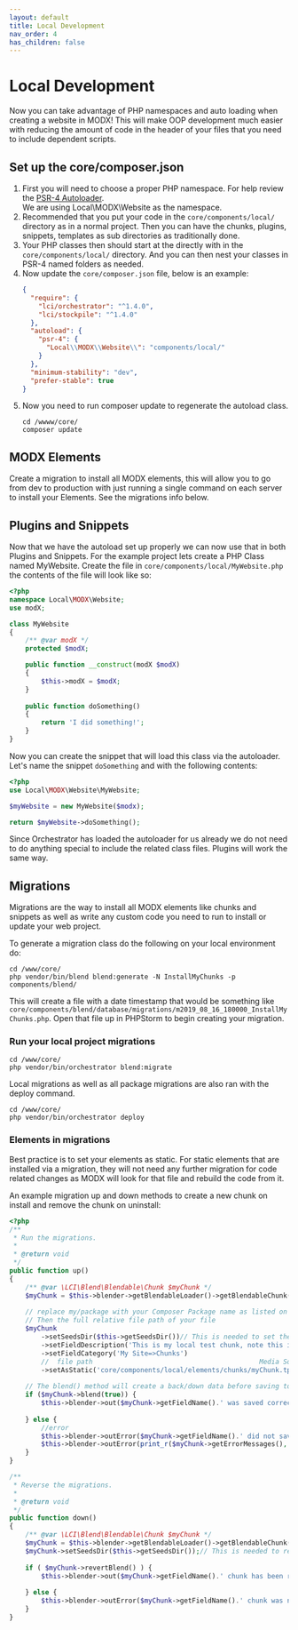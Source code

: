 ```yaml
---
layout: default
title: Local Development
nav_order: 4
has_children: false
---
```

# Local Development

Now you can take advantage of PHP namespaces and auto loading when creating a website in MODX! This will make OOP development 
much easier with reducing the amount of code in the header of your files that you need to include dependent scripts.

## Set up the core/composer.json

1. First you will need to choose a proper PHP namespace. For help review the [PSR-4 Autoloader](https://www.php-fig.org/psr/psr-4/).  
We are using Local\MODX\Website as the namespace.
2. Recommended that you put your code in the `core/components/local/` directory as in a normal project. Then you can have the 
chunks, plugins, snippets, templates as sub directories as traditionally done. 
3. Your PHP classes then should start at the directly with in the `core/components/local/` directory. And you can then 
nest your classes in PSR-4 named folders as needed.
4. Now update the `core/composer.json` file, below is an example:
    ```json
    {
      "require": {
        "lci/orchestrator": "^1.4.0",
        "lci/stockpile": "^1.4.0"
      },
      "autoload": {
        "psr-4": {
          "Local\\MODX\\Website\\": "components/local/"
        }
      },
      "minimum-stability": "dev",
      "prefer-stable": true
    }
    ```
5. Now you need to run composer update to regenerate the autoload class.
    ```
    cd /wwww/core/
    composer update
    ```
## MODX Elements

Create a migration to install all MODX elements, this will allow you to go from dev to production with just running a single
command on each server to install your Elements. See the migrations info below.

## Plugins and Snippets

Now that we have the autoload set up properly we can now use that in both Plugins and Snippets. For the example project 
lets create a PHP Class named MyWebsite. Create the file in `core/components/local/MyWebsite.php` the contents of the file
will look like so:
```php
<?php
namespace Local\MODX\Website;
use modX;

class MyWebsite
{
    /** @var modX */
    protected $modX;

    public function __construct(modX $modX) 
    {
        $this->modX = $modX;
    }
    
    public function doSomething()
    {
        return 'I did something!';
    }
}
```

Now you can create the snippet that will load this class via the autoloader. Let's name the snippet `doSomething` and with
the following contents:

```php
<?php
use Local\MODX\Website\MyWebsite;

$myWebsite = new MyWebsite($modx);

return $myWebsite->doSomething();
```

Since Orchestrator has loaded the autoloader for us already we do not need to do anything special to include the related class
files. Plugins will work the same way.


## Migrations

Migrations are the way to install all MODX elements like chunks and snippets as well as write any custom code you need to 
run to install or update your web project.

To generate a migration class do the following on your local environment do:

```
cd /www/core/
php vendor/bin/blend blend:generate -N InstallMyChunks -p components/blend/
```

This will create a file with a date timestamp that would be something like `core/components/blend/database/migrations/m2019_08_16_180000_InstallMyChunks.php`.
Open that file up in PHPStorm to begin creating your migration.

### Run your local project migrations 

```
cd /www/core/
php vendor/bin/orchestrator blend:migrate
``` 

Local migrations as well as all package migrations are also ran with the deploy command.

```
cd /www/core/
php vendor/bin/orchestrator deploy
``` 

### Elements in migrations

Best practice is to set your elements as static. For static elements that are installed via a migration, they will not 
need any further migration for code related changes as MODX will look for that file and rebuild the code from it.

An example migration up and down methods to create a new chunk on install and remove the chunk on uninstall:

```php
<?php
/**
 * Run the migrations.
 *
 * @return void
 */
public function up()
{
    /** @var \LCI\Blend\Blendable\Chunk $myChunk */
    $myChunk = $this->blender->getBlendableLoader()->getBlendableChunk('myChunk');
    
    // replace my/package with your Composer Package name as listed on your composer.json file
    // Then the full relative file path of your file
    $myChunk
        ->setSeedsDir($this->getSeedsDir())// This is needed to set the down() data
        ->setFieldDescription('This is my local test chunk, note this is limited to 255 or something')
        ->setFieldCategory('My Site=>Chunks')
        //  file path                                          Media Source name, assuming you do not change the default MODX file system media source:
        ->setAsStatic('core/components/local/elements/chunks/myChunk.tpl', 'filesystem');
    
    // The blend() method will create a back/down data before saving to allow for easy revert with the revertBlend method
    if ($myChunk->blend(true)) {
        $this->blender->out($myChunk->getFieldName().' was saved correctly');
    
    } else {
        //error
        $this->blender->outError($myChunk->getFieldName().' did not save correctly ');
        $this->blender->outError(print_r($myChunk->getErrorMessages(), true), \LCI\Blend\Blender::VERBOSITY_DEBUG);
    }
}

/**
 * Reverse the migrations.
 *
 * @return void
 */
public function down()
{
    /** @var \LCI\Blend\Blendable\Chunk $myChunk */
    $myChunk = $this->blender->getBlendableLoader()->getBlendableChunk('myChunk');
    $myChunk->setSeedsDir($this->getSeedsDir());// This is needed to retrieve the down data
    
    if ( $myChunk->revertBlend() ) {
        $this->blender->out($myChunk->getFieldName().' chunk has been reverted to '.$this->getSeedsDir());
    
    } else {
        $this->blender->outError($myChunk->getFieldName().' chunk was not reverted');
    }
}
```
